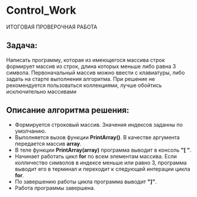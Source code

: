 # Control_Work

ИТОГОВАЯ ПРОВЕРОЧНАЯ РАБОТА

## **Задача:**

Написать программу, которая из имеющегося массива строк формирует массив из строк, длина которых меньше либо равна 3 символа. Первоначальный массив можно ввести с клавиатуры, либо задать на старте выполнения алгоритма. При решение не рекомендуется пользоваться коллекциями, лучше обойтись исключительно массивами

## **Описание алгоритма решения:**

* Формируется строковый массив. Значения индексов заданны по умолчанию.
* Выполняется вызов функции __PrintArray()__. В качестве аргумента передается массив __array__.
* В теле функции __PrintArray(array)__ программа выводит в консоль  __"[ "__.
* Начинает работать цикл __for__ по всем элементам массива. Если колличество символов в индексе меньше или равно 3, программа выводит его в терминал и переходит к следующей интерации цикла __for__.
* По завершению работы цикла программа выводит __"]"__.
* Работа программы завершена.
 